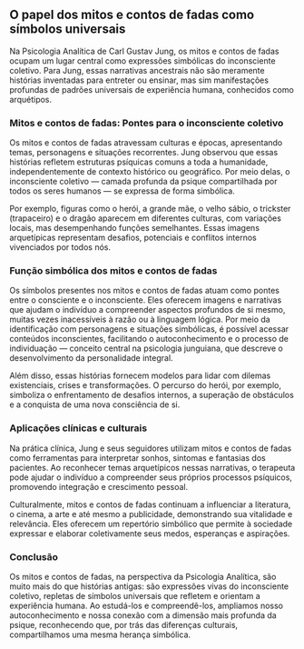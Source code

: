
## O papel dos mitos e contos de fadas como símbolos universais

Na Psicologia Analítica de Carl Gustav Jung, os mitos e contos de fadas ocupam um lugar central como expressões simbólicas do inconsciente coletivo. Para Jung, essas narrativas ancestrais não são meramente histórias inventadas para entreter ou ensinar, mas sim manifestações profundas de padrões universais de experiência humana, conhecidos como arquétipos.

### Mitos e contos de fadas: Pontes para o inconsciente coletivo

Os mitos e contos de fadas atravessam culturas e épocas, apresentando temas, personagens e situações recorrentes. Jung observou que essas histórias refletem estruturas psíquicas comuns a toda a humanidade, independentemente de contexto histórico ou geográfico. Por meio delas, o inconsciente coletivo — camada profunda da psique compartilhada por todos os seres humanos — se expressa de forma simbólica.

Por exemplo, figuras como o herói, a grande mãe, o velho sábio, o trickster (trapaceiro) e o dragão aparecem em diferentes culturas, com variações locais, mas desempenhando funções semelhantes. Essas imagens arquetípicas representam desafios, potenciais e conflitos internos vivenciados por todos nós.

### Função simbólica dos mitos e contos de fadas

Os símbolos presentes nos mitos e contos de fadas atuam como pontes entre o consciente e o inconsciente. Eles oferecem imagens e narrativas que ajudam o indivíduo a compreender aspectos profundos de si mesmo, muitas vezes inacessíveis à razão ou à linguagem lógica. Por meio da identificação com personagens e situações simbólicas, é possível acessar conteúdos inconscientes, facilitando o autoconhecimento e o processo de individuação — conceito central na psicologia junguiana, que descreve o desenvolvimento da personalidade integral.

Além disso, essas histórias fornecem modelos para lidar com dilemas existenciais, crises e transformações. O percurso do herói, por exemplo, simboliza o enfrentamento de desafios internos, a superação de obstáculos e a conquista de uma nova consciência de si.

### Aplicações clínicas e culturais

Na prática clínica, Jung e seus seguidores utilizam mitos e contos de fadas como ferramentas para interpretar sonhos, sintomas e fantasias dos pacientes. Ao reconhecer temas arquetípicos nessas narrativas, o terapeuta pode ajudar o indivíduo a compreender seus próprios processos psíquicos, promovendo integração e crescimento pessoal.

Culturalmente, mitos e contos de fadas continuam a influenciar a literatura, o cinema, a arte e até mesmo a publicidade, demonstrando sua vitalidade e relevância. Eles oferecem um repertório simbólico que permite à sociedade expressar e elaborar coletivamente seus medos, esperanças e aspirações.

### Conclusão

Os mitos e contos de fadas, na perspectiva da Psicologia Analítica, são muito mais do que histórias antigas: são expressões vivas do inconsciente coletivo, repletas de símbolos universais que refletem e orientam a experiência humana. Ao estudá-los e compreendê-los, ampliamos nosso autoconhecimento e nossa conexão com a dimensão mais profunda da psique, reconhecendo que, por trás das diferenças culturais, compartilhamos uma mesma herança simbólica.
```
